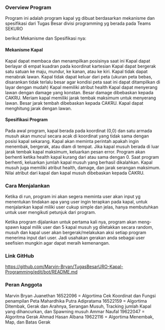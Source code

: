### Overview Program
 
Program ini adalah program kapal yg dibuat berdasarkan mekanisme dan spesifikasi dari Tugas Besar divisi programming yg berada pada Teams SEKURO

berikut Mekanisme dan Spesifikasi nya:
#### Mekanisme Kapal
Kapal dapat membaca dan menampilkan posisinya saat ini
Kapal dapat berlayar di empat kuadran pada koordinat kartesian
Kapal dapat bergerak satu satuan ke maju, mundur, ke kanan, atau ke kiri.
Kapal tidak dapat menabrak lawan.
Kapal tidak dapat keluar dari peta (ukuran peta bebas, disarankan tidak terlalu besar agar kondisi peta saat ini dapat ditampilkan di layar dengan mudah)
Kapal memiliki atribut health
Kapal dapat menyerang lawan dengan damage yang konstan. Besar damage dibebaskan kepada CAKRU.
Meriam kapal memiliki jarak tembak maksimum untuk menyerang lawan. Besar jarak tembah dibebaskan kepada CAKRU.
Kapal dapat menghitung jarak dengan lawan.

#### Spesifikasi Program
Pada awal program, kapal berada pada koordinat (0,0) dan satu armada musuh akan muncul secara acak di koordinat yang tidak sama dengan posisi kapal sekarang.
Kapal akan meminta perintah apakah ingin menembak, bergerak, atau diam di tempat.
Jika kapal musuh berada di luar jarak tembak kapal maksimum, keluarkan pesan error.
Program akan berhenti ketika health kapal kurang dari atau sama dengan 0.
Saat program berhenti, keluarkan jumlah kapal musuh yang berhasil dikalahkan.
Kapal musuh juga memiliki atribut health, damage, dan jarak serangan maksimum.
Nilai atribut dari kapal dan kapal musuh dibebaskan kepada CAKRU.

### Cara Menjalankan

Ketika di run, program ini akan segera meminta user akan input yg menentukan tindakan apa yang user ingin terapkan pada kapal, untuk menjalankan kapal miliki user cukup simple dan jelas, hanya membutuhkan untuk user mengikuti petunjuk dari program.

Ketika program dijalankan untuk pertama kali nya, program akan meng-spawn kapal milik user dan 5 kapal musuh yg diletakkan secara random, musuh dan kapal user akan bergerak/melakukan aksi setiap program menerima input dari user. Jadi usahakan gerakan anda sebagai user seefisien mungkin agar dapat meraih kemenangan.

### Link GitHub
https://github.com/Marvin-Bryan/TugasBesarURO-Kapal-Programming/edit/bot/README.md

### Peran Anggota

Marvin Bryan Juanethan	16522096 = Algortima Cek Koordinat dan Fungsi penampilan Peta
Mahardhika Putra Adipratama	16522159 = Algortima Ditembak, Gerak dan Arahnya, Serangan Musuh, Tracking jumlah Kapal yang dihancurkan, dan Spawning musuh
Ammar Naufal	19622047 = Algoritma Gerak
Ahmad Hasan Albana	19622116 = Algortima Menembak, Map, dan Batas Gerak
